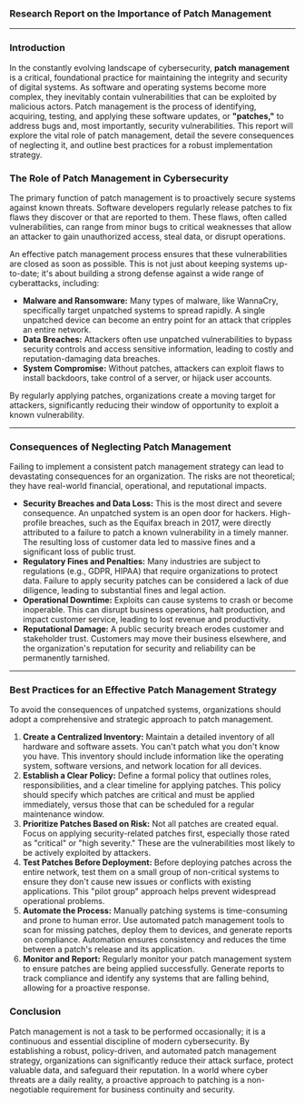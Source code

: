 

### **Research Report on the Importance of Patch Management**

---

### **Introduction**

In the constantly evolving landscape of cybersecurity, **patch management** is a critical, foundational practice for maintaining the integrity and security of digital systems. As software and operating systems become more complex, they inevitably contain vulnerabilities that can be exploited by malicious actors. Patch management is the process of identifying, acquiring, testing, and applying these software updates, or **"patches,"** to address bugs and, most importantly, security vulnerabilities. This report will explore the vital role of patch management, detail the severe consequences of neglecting it, and outline best practices for a robust implementation strategy.

### **The Role of Patch Management in Cybersecurity**

The primary function of patch management is to proactively secure systems against known threats. Software developers regularly release patches to fix flaws they discover or that are reported to them. These flaws, often called vulnerabilities, can range from minor bugs to critical weaknesses that allow an attacker to gain unauthorized access, steal data, or disrupt operations.

An effective patch management process ensures that these vulnerabilities are closed as soon as possible. This is not just about keeping systems up-to-date; it's about building a strong defense against a wide range of cyberattacks, including:

* **Malware and Ransomware:** Many types of malware, like WannaCry, specifically target unpatched systems to spread rapidly. A single unpatched device can become an entry point for an attack that cripples an entire network.  
* **Data Breaches:** Attackers often use unpatched vulnerabilities to bypass security controls and access sensitive information, leading to costly and reputation-damaging data breaches.  
* **System Compromise:** Without patches, attackers can exploit flaws to install backdoors, take control of a server, or hijack user accounts.

By regularly applying patches, organizations create a moving target for attackers, significantly reducing their window of opportunity to exploit a known vulnerability.

---

### **Consequences of Neglecting Patch Management**

Failing to implement a consistent patch management strategy can lead to devastating consequences for an organization. The risks are not theoretical; they have real-world financial, operational, and reputational impacts.

* **Security Breaches and Data Loss:** This is the most direct and severe consequence. An unpatched system is an open door for hackers. High-profile breaches, such as the Equifax breach in 2017, were directly attributed to a failure to patch a known vulnerability in a timely manner. The resulting loss of customer data led to massive fines and a significant loss of public trust.  
* **Regulatory Fines and Penalties:** Many industries are subject to regulations (e.g., GDPR, HIPAA) that require organizations to protect data. Failure to apply security patches can be considered a lack of due diligence, leading to substantial fines and legal action.  
* **Operational Downtime:** Exploits can cause systems to crash or become inoperable. This can disrupt business operations, halt production, and impact customer service, leading to lost revenue and productivity.  
* **Reputational Damage:** A public security breach erodes customer and stakeholder trust. Customers may move their business elsewhere, and the organization's reputation for security and reliability can be permanently tarnished.

---

### **Best Practices for an Effective Patch Management Strategy**

To avoid the consequences of unpatched systems, organizations should adopt a comprehensive and strategic approach to patch management.

1. **Create a Centralized Inventory:** Maintain a detailed inventory of all hardware and software assets. You can't patch what you don't know you have. This inventory should include information like the operating system, software versions, and network location for all devices.  
2. **Establish a Clear Policy:** Define a formal policy that outlines roles, responsibilities, and a clear timeline for applying patches. This policy should specify which patches are critical and must be applied immediately, versus those that can be scheduled for a regular maintenance window.  
3. **Prioritize Patches Based on Risk:** Not all patches are created equal. Focus on applying security-related patches first, especially those rated as "critical" or "high severity." These are the vulnerabilities most likely to be actively exploited by attackers.  
4. **Test Patches Before Deployment:** Before deploying patches across the entire network, test them on a small group of non-critical systems to ensure they don't cause new issues or conflicts with existing applications. This "pilot group" approach helps prevent widespread operational problems.  
5. **Automate the Process:** Manually patching systems is time-consuming and prone to human error. Use automated patch management tools to scan for missing patches, deploy them to devices, and generate reports on compliance. Automation ensures consistency and reduces the time between a patch's release and its application.  
6. **Monitor and Report:** Regularly monitor your patch management system to ensure patches are being applied successfully. Generate reports to track compliance and identify any systems that are falling behind, allowing for a proactive response.

### **Conclusion**

Patch management is not a task to be performed occasionally; it is a continuous and essential discipline of modern cybersecurity. By establishing a robust, policy-driven, and automated patch management strategy, organizations can significantly reduce their attack surface, protect valuable data, and safeguard their reputation. In a world where cyber threats are a daily reality, a proactive approach to patching is a non-negotiable requirement for business continuity and security.
